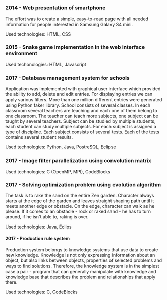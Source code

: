 ### 2014 - Web presentation of smartphone 
The eﬀort was to create a simple, easy-to-read page with all needed information for people interested in Samsung Galaxy S4 mini. 

Used technologies: HTML, CSS

### 2015 - Snake game implementation in the web interface environment 

Used techonologies: HTML, Javascript 

### 2017 - Database management system for schools 
Application was implemented with graphical user interface which provided the ability to add, delete and edit entries. For displaying entries we can apply various ﬁlters. More than one million diﬀerent entries were generated using Python faker library. School consists of several classes. In each classroom several teachers are teaching and each one of them belong to one classroom. The teacher can teach more subjects, one subject can be taught by several teachers. Subject can be studied by multiple students, each student can study multiple subjects. For each subject is assigned a type of discipline. Each subject consists of several tests. Each of the tests contains several student results. 

Used technologies: Python, Java, PostreSQL, Eclipse

### 2017 - Image ﬁlter parallelization using convolution matrix

Used technologies: C (OpenMP, MPI), CodeBlocks

### 2017 - Solving optimization problem using evolution algorithm
The task is to rake the sand on the entire Zen garden. Character always starts at the edge of the garden and leaves straight shaping path until it meets another edge or obstacle. On the edge, character can walk as he please. If it comes to an obstacle - rock or raked sand - he has to turn around, if he isn't able to, raking is over.

Used technologies: Java, Eclips

#### 2017 - Production rule system
Production system belongs to knowledge systems that use data to create new knowledge. Knowledge is not only expressing information about an object, but also links between objects, properties of selected problems and ways to ﬁnd solutions. Therefore, the knowledge system is in the simplest case a pair - program that can generally manipulate with knowledge and knowledge base that describes the problem and relationships that apply there.

Used technologies: C, CodeBlocks
